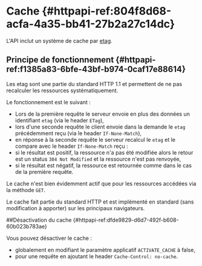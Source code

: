 # Cache {#httpapi-ref:804f8d68-acfa-4a35-bb41-27b2a27c14dc}

L'API inclut un système de cache par [etag][wikipediaEtag].

## Principe de fonctionnement {#httpapi-ref:f1385a83-6bfe-43bf-b974-0caf17e88614}

Les etag sont une partie du standard HTTP 1.1 et permettent de ne pas recalculer les ressources systématiquement.

Le fonctionnement est le suivant :

* Lors de la première requête le serveur envoie en plus des données un identifiant `etag` (via le header `ETag`),
* lors d'une seconde requête le client envoie dans la demande le `etag` précédemment reçu (via le header `If-None-Match`),
* en réponse à la seconde requête le serveur recalcul le `etag` et le compare avec le header `If-None-Match` reçu :
 * si le résultat est positif, la ressource n'a pas été modifiée alors le retour est un status `304 Not Modified` et la ressource n'est pas renvoyée,
 * si le résultat est négatif, la ressource est retournée comme dans le cas de la première requête.

Le cache n'est bien évidemment actif que pour les ressources accédées via la méthode `GET`.

Le cache fait partie du standard HTTP et est implémenté en standard (sans modification à apporter) sur les principaux navigateurs.

##Désactivation du cache {#httpapi-ref:dfde9829-d6d7-492f-b608-60b023b783ae}

Vous pouvez désactiver le cache :
 
* globalement en modifiant le paramètre applicatif `ACTIVATE_CACHE` à false,
* pour une requête en ajoutant le header `Cache-Control: no-cache`.


[wikipediaEtag]: https://fr.wikipedia.org/wiki/Balise-entit%C3%A9_ETag_HTTP